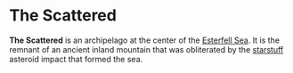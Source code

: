 # The Scattered

**The Scattered** is an archipelago at the center of the [Esterfell Sea](../). It is the remnant of an ancient inland mountain that was obliterated by the [starstuff](../../../../../artifacts/starstuff) asteroid impact that formed the sea.
